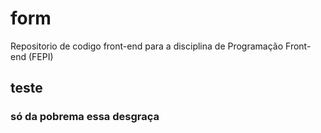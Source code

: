 # form
Repositorio de codigo front-end para a disciplina de Programação Front-end (FEPI)

<h2>teste</h2>
<h3>só da pobrema essa desgraça</h3>